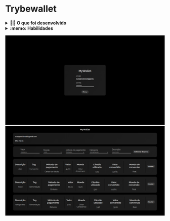 # Trybewallet





<details>
  <summary><strong>👨‍💻 O que foi desenvolvido</strong></summary><br />
Uma carteira de controle de gastos com conversor de moedas, ao utilizar essa aplicação o usuário é capaz de:

- Adicionar e remover um gasto;
- Visualizar uma tabelas com seus gastos;
- Visualizar o total de gastos convertidos para uma moeda de escolha;
- Desenvolver testes na aplicação

</details>


<details>
  <summary><strong>:memo: Habilidades</strong></summary><br />

Neste projeto, as habilidades utilizadas foram:

- Criar um _store_ Redux em aplicações React

- Criar _reducers_ no Redux em aplicações React

- Criar _actions_ no Redux em aplicações React

- Criar _dispatchers_ no Redux em aplicações React

- Conectar Redux aos componentes React

- Desenvolver testes com react testing library

- Consumir uma api

- Criar _actions_ assíncronas na sua aplicação React que faz uso de Redux.

</details>

![alt text](/imagensReadme/Captura%20de%20tela%20de%202022-09-12%2002-00-47.png)
![alt text](/imagensReadme/Captura%20de%20tela%20de%202022-09-12%2002-02-19.png)